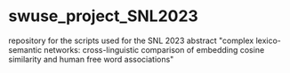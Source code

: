 # swuse_project_SNL2023
repository for the scripts used for the SNL 2023 abstract "complex lexico-semantic networks: cross-linguistic comparison of embedding cosine similarity and human free word associations"
